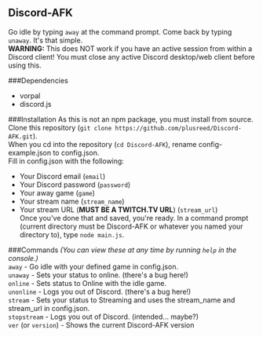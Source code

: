 Discord-AFK
---
Go idle by typing `away` at the command prompt. Come back by typing `unaway`. It's that simple. <br />
**WARNING:** This does NOT work if you have an active session from within a Discord client! You must close any active Discord desktop/web client before using this. <br />

###Dependencies
- vorpal
- discord.js <br />

###Installation
As this is not an npm package, you must install from source. <br />
Clone this repository (`git clone https://github.com/plusreed/Discord-AFK.git`). <br />
When you cd into the repository (`cd Discord-AFK`), rename config-example.json to config.json. <br />
Fill in config.json with the following:
- Your Discord email (`email`)
- Your Discord password (`password`)
- Your away game (`game`)
- Your stream name (`stream_name`)
- Your stream URL (**MUST BE A TWITCH.TV URL**) (`stream_url`) <br />
Once you've done that and saved, you're ready. In a command prompt (current directory must be Discord-AFK or whatever you named your directory to), type `node main.js`. <br />

###Commands
_(You can view these at any time by running `help` in the console.)_ <br />
`away` - Go idle with your defined game in config.json. <br />
`unaway` - Sets your status to online. (there's a bug here!) <br />
`online` - Sets status to Online with the idle game. <br />
`unonline` - Logs you out of Discord. (there's a bug here!) <br />
`stream` - Sets your status to Streaming and uses the stream_name and stream_url in config.json. <br />
`stopstream` - Logs you out of Discord. (intended... maybe?) <br />
`ver` (or `version`) - Shows the current Discord-AFK version
